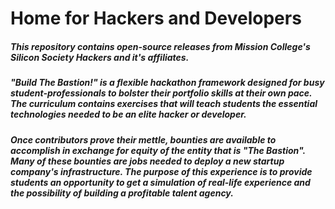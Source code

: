 # Home for Hackers and Developers

##### This repository contains open-source releases from Mission College's Silicon Society Hackers and it's affiliates.

##### "Build The Bastion!" is a flexible hackathon framework designed for busy student-professionals to bolster their portfolio skills at their own pace. The curriculum contains exercises that will teach students the essential technologies needed to be an elite hacker or developer. 

##### Once contributors prove their mettle, bounties are available to accomplish in exchange for equity of the entity that is "The Bastion". Many of these bounties are jobs needed to deploy a new startup company's infrastructure. The purpose of this experience is to provide students an opportunity to get a simulation of real-life experience and the possibility of building a profitable talent agency.
